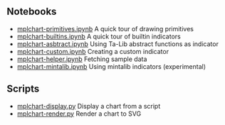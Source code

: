 ## Notebooks
- [mplchart-primitives.ipynb](mplchart-primitives.ipynb) A quick tour of drawing primitives
- [mplchart-builtins.ipynb](mplchart-builtins.ipynb) A quick tour of builtin indicators
- [mplchart-asbtract.ipynb](mplchart-asbtract.ipynb) Using Ta-Lib abstract functions as indicator
- [mplchart-custom.ipynb](mplchart-custom.ipynb) Creating a custom indicator
- [mplchart-helper.ipynb](mplchart-helper.ipynb) Fetching sample data
- [mplchart-mintalib.ipynb](mplchart-mintalib.ipynb) Using mintalib indicators (experimental)

## Scripts
- [mplchart-display.py](mplchart-display.py) Display a chart from a script
- [mplchart-render.py](mplchart-render.py) Render a chart to SVG



